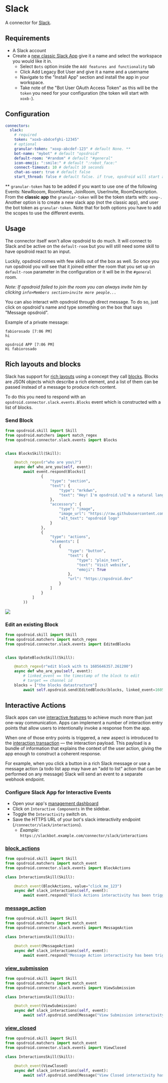 # Slack

A connector for [Slack](https://slack.com/).

## Requirements

* A Slack account
* Create a [new classic Slack App](https://api.slack.com/apps?new_classic_app=1) give it a name and select the workspace you would like it in.
  * Select `Bots` option inside the `Add features and functionality` tab
  * Click Add Legacy Bot User and give it a name and a username
  * Navigate to the "Install App" section and install the app in your workspace.
  * Take note of the "Bot User OAuth Access Token" as this will be the `token` you need for your configuration (the token will start with `xoxb-`).

## Configuration

```yaml
connectors:
  slack:
    # required
    token: "xoxb-abdcefghi-12345"
    # optional
    granular-token: "xoxp-abcdef-123" # default None. ** 
    bot-name: "mybot" # default "opsdroid"
    default-room: "#random" # default "#general"
    icon-emoji: ":smile:" # default ":robot_face:"
    connect-timeout: 10 # default 10 seconds
    chat-as-user: true # default false
    start_thread: false # default false. if true, opsdroid will start a thread when replying to a message
```
** `granular-token` has to be added if you want to use one of the following Events: NewRooom, RoomName, JoinRoom, UserInvite, RoomDescription. From the **classic app** the `granular-token` will be the token starts with: `xoxp-`. Another option is to create a new slack app (not the classic app), and user the bot token as `granular-token`. Note that for both options you have to add the scopes to use the different events.

## Usage
The connector itself won't allow opsdroid to do much. It will connect to Slack and be active on the `default-room`
but you will still need some skill to have opsdroid react to an input.

Luckily, opsdroid comes with few skills out of the box as well. So once you run opsdroid you will see that it joined either the room that you set up on `default-room` parameter in the configuration or it will be in the `#general` room.

_Note: If opsdroid failed to join the room you can always invite him by clicking `info>Members section>invite more people...`_

You can also interact with opsdroid through direct message. To do so, just click on opsdroid's name and type something on the box that says "Message opsdroid".

Example of a private message:

```
fabiorosado [7:06 PM]
hi

opsdroid APP [7:06 PM]
Hi fabiorosado
```

## Rich layouts and blocks

Slack has support for [rich layouts](https://api.slack.com/messaging/composing/layouts) using a concept they call [blocks](https://api.slack.com/reference/messaging/blocks). Blocks are JSON objects which describe a rich element, and a list of them can be passed instead of a message to produce rich content.

To do this you need to respond with an `opsdroid.connector.slack.events.Blocks` event which is constructed with a list of blocks.

### Send Block

```python
from opsdroid.skill import Skill
from opsdroid.matchers import match_regex
from opsdroid.connector.slack.events import Blocks


class BlocksSkill(Skill):

    @match_regex(r"who are you\?")
    async def who_are_you(self, event):
        await event.respond(Blocks([
                {
                    "type": "section",
                    "text": {
                        "type": "mrkdwn",
                        "text": "Hey! I'm opsdroid.\nI'm a natural language event driven automation bot framework.\n*What a mouthful!*"
                    },
                    "accessory": {
                        "type": "image",
                        "image_url": "https://raw.githubusercontent.com/opsdroid/style-guidelines/master/logos/logo-light.png",
                        "alt_text": "opsdroid logo"
                    }
                },
                {
                    "type": "actions",
                    "elements": [
                        {
                            "type": "button",
                            "text": {
                                "type": "plain_text",
                                "text": "Visit website",
                                "emoji": True
                            },
                            "url": "https://opsdroid.dev"
                        }
                    ]
                }
            ]
        ))
```

![](https://user-images.githubusercontent.com/1610850/58658951-ac523300-8319-11e9-8c2a-011469a436d0.png)

### Edit an existing Block

```python
from opsdroid.skill import Skill
from opsdroid.matchers import match_regex
from opsdroid.connector.slack.events import EditedBlocks


class UpdateBlocksSkill(Skill):

    @match_regex(r"edit block with ts 1605646357.261200")
    async def who_are_you(self, event):
    	# linked_event == the timestamp of the block to edit
    	# target == channel id
	blocks = ["the blocks datastructure"]
        await self.opsdroid.send(EditedBlocks(blocks, linked_event=1605646357.261200, target="channel_id"))
```

## Interactive Actions

Slack apps can use [interactive features](https://api.slack.com/interactivity) to achieve much more than just one-way communication. Apps can implement a number of interaction entry points that allow users to intentionally invoke a response from the app.

When one of those entry points is triggered, a new aspect is introduced to the [interaction transaction](https://api.slack.com/interactivity/handling) — the interaction payload. This payload is a bundle of information that explains the context of the user action, giving the app enough to construct a coherent response.

For example, when you click a button in a rich Slack message or use a message action (a todo list app may have an "add to list" action that can be performed on any message) Slack will send an event to a separate webhook endpoint.

### Configure Slack App for Interactive Events

- Open your app's [management dashboard](https://api.slack.com/apps)
- Click on `Interactive Components` in the sidebar.
- Toggle the `Interactivity` switch on.
- Save the HTTPS URL of your bot's slack interactivity endpoint (`/connector/slack/interactions`).
    - *Example:* `https://slackbot.example.com/connector/slack/interactions`

### [block_actions](https://api.slack.com/reference/interaction-payloads/block-actions)

```python
from opsdroid.skill import Skill
from opsdroid.matchers import match_event
from opsdroid.connector.slack.events import BlockActions

class InteractionsSkill(Skill):

    @match_event(BlockActions, value="click_me_123")
    async def slack_interactions(self, event):
        await event.respond("Block Actions interactivity has been triggered.")
```

### [message_action](https://api.slack.com/reference/interaction-payloads/actions)

```python
from opsdroid.skill import Skill
from opsdroid.matchers import match_event
from opsdroid.connector.slack.events import MessageAction

class InteractionsSkill(Skill):

    @match_event(MessageAction)
    async def slack_interactions(self, event):
        await event.respond("Message Action interactivity has been triggered.")
```

### [view_submission](https://api.slack.com/reference/interaction-payloads/views#view_submission)

```python
from opsdroid.skill import Skill
from opsdroid.matchers import match_event
from opsdroid.connector.slack.events import ViewSubmission

class InteractionsSkill(Skill):

    @match_event(ViewSubmission)
    async def slack_interactions(self, event):
        await self.opsdroid.send(Message("View Submission interactivity has been triggered."))
```

### [view_closed](https://api.slack.com/reference/interaction-payloads/views#view_closed)

```python
from opsdroid.skill import Skill
from opsdroid.matchers import match_event
from opsdroid.connector.slack.events import ViewClosed

class InteractionsSkill(Skill):

    @match_event(ViewClosed)
    async def slack_interactions(self, event):
        await self.opsdroid.send(Message("View Closed interactivity has been triggered."))
```
